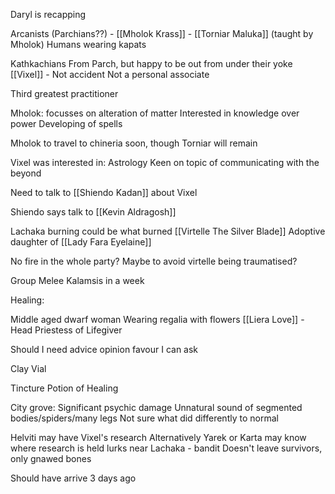 Daryl is recapping

 Arcanists (Parchians??)
	- [[Mholok Krass]]
	- [[Torniar Maluka]] (taught by Mholok)
Humans wearing kapats

Kathkachians
From Parch, but happy to be out from under their yoke
[[Vixel]] - Not accident
Not a personal associate

Third greatest practitioner

Mholok: focusses on alteration of matter
	Interested in knowledge over power
		Developing of spells

Mholok to travel to chineria soon, though Torniar will remain

Vixel was interested in: 
	Astrology
		Keen on topic of communicating with the beyond

Need to talk to [[Shiendo Kadan]] about Vixel

Shiendo says talk to [[Kevin Aldragosh]]

Lachaka burning could be what burned [[Virtelle The Silver Blade]]
Adoptive daughter of [[Lady Fara Eyelaine]]

No fire in the whole party?
Maybe to avoid virtelle being traumatised?

Group Melee Kalamsis in a week



Healing:

Middle aged dwarf woman
Wearing regalia with flowers
[[Liera Love]] - Head Priestess of Lifegiver

Should I need advice opinion favour I can ask

Clay Vial

Tincture
	Potion of Healing

City grove: 
	Significant psychic damage
	Unnatural sound of segmented bodies/spiders/many legs
	Not sure what did differently to normal
	

Helviti may have Vixel's research
Alternatively Yarek or Karta may know where research is held
lurks near Lachaka - bandit
	Doesn't leave survivors, only gnawed bones

Should have arrive 3 days ago





